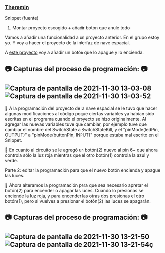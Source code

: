### [Theremin](https://github.com/reverte04/arduino/blob/main/SNIPPET_KILL_SWITCH.CPP)

Snippet (fuente)

1. Montar proyecto escogido +  añadir botón que anule todo

Vamos a añadir una funcionalidad a un proyecto anterior.
En el grupo estoy yo. Y voy a hacer el proyecto de la interfaz de nave espacial.

A [este proyecto](https://github.com/jjksimp/arduino/blob/main/interfaz.md) voy a añadir un botón que lo apague y lo encienda.

📷 Capturas del proceso de programación: 📷
------

![Captura de pantalla de 2021-11-30 13-03-08](https://user-images.githubusercontent.com/90753482/144044038-f8540f6e-d289-4a05-801b-06f302c58cea.png)
![Captura de pantalla de 2021-11-30 13-03-52](https://user-images.githubusercontent.com/90753482/144044081-1df3ea8a-01c4-42e3-a968-86a874f8bf21.png)
------

🔖 A la programación del proyecto de la nave espacial se le tuvo que hacer algunas modificaciones al código poque ciertas variables ya habían sido escritas en el programa cuando el proyecto se hizo originalmente. Al agregar las nuevas variables tuve que cambiar, por ejemplo tuve que cambiar el nombre del SwitchState a SwitchStateKill, y el "pinMode(ledPin, OUTPUT)" a "pinMode(buttonPin, INPUT)" porque estaba mal escrito en el Snippet.


🔖 En cuanto al circuito se le agregó un botón(2) nuevo al pin 6~ que ahora controla sólo la luz roja mientras que el otro botón(1) controla la azul y verde.

Parte 2: editar la programación para que el nuevo botón encienda y apague las luces.

🔖 Ahora alteramos la programación para que sea necesario apretar el botón(2) para encender o apagar las luces.
Cuando lo presionas se enciende la luz roja, y para encender las otras dos presionas el otro botón(1), pero si vuelves a presionar el botón(2) las luces se apagarán.

📷 Capturas del proceso de programación: 📷
------
![Captura de pantalla de 2021-11-30 13-21-50](https://user-images.githubusercontent.com/90753482/144047399-d78f0117-783c-4a86-937b-948a90aef6d0.png)
![Captura de pantalla de 2021-11-30 13-21-54](https://user-images.githubusercontent.com/90753482/144047402-bf64e59d-4fa1-468a-a4d6-d0fa9e7741c8.png)ç
------

